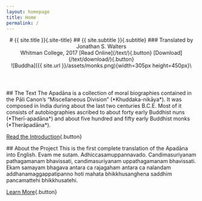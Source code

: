```yaml
---
layout: homepage
title: Home
permalink: /
---
```


<header class="hero">
<div class="hero__content">
# {{ site.title }}{.site-title}
## {{ site.subtitle }}{.subtitle}
### Translated by Jonathan S. Walters<br/>Whitman College, 2017
[Read Online](/text/){.button}
[Download](/text/download/){.button}
</div>
<div class="hero__image">
![Buddha]({{ site.url }}/assets/monks.png){width=305px height=450px}\
</div>
</header>

<section class="home__section">
## The Text
The Apadāna is a collection of moral biographies contained in the Pāli Canon’s “Miscellaneous Division” (*Khuddaka-nikāya*). It was composed in India during about the last two centuries <abbr>B.C.E.</abbr> Most of it consists of autobiographies ascribed to about forty early Buddhist nuns (*Therī-apadāna*) and about five hundred and fifty early Buddhist monks (*Therāpadāna*).

[Read the Introduction](/text/introduction/){.button}
</section>

<section class="home__section">
## About the Project
This is the first complete translation of the Apadāna into English. Evam me sutam. Adhiccasamuppannavado. Candimasuriyanam pathagamanam bhavissati, candimasuriyanam uppathagamanam bhavissati. Ekam samayam bhagava antara ca rajagaham antara ca nalandam addhanamaggappatipanno hoti mahata bhikkhusanghena saddhim pancamattehi bhikkhusatehi.

[Learn More](/about/){.button}
</section>
